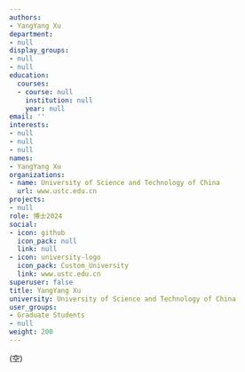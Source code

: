 ```yaml
---
authors:
- YangYang Xu
department:
- null
display_groups:
- null
- null
education:
  courses:
  - course: null
    institution: null
    year: null
email: ''
interests:
- null
- null
- null
names:
- YangYang Xu
organizations:
- name: University of Science and Technology of China
  url: www.ustc.edu.cn
projects:
- null
role: 博士2024
social:
- icon: github
  icon_pack: null
  link: null
- icon: university-logo
  icon_pack: Custom_University
  link: www.ustc.edu.cn
superuser: false
title: YangYang Xu
university: University of Science and Technology of China
user_groups:
- Graduate Students
- null
weight: 200
---
```


(空)
